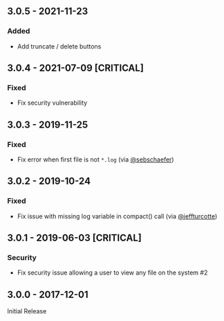 ## 3.0.5 - 2021-11-23
### Added
- Add truncate / delete buttons

## 3.0.4 - 2021-07-09 [CRITICAL]
### Fixed
- Fix security vulnerability

## 3.0.3 - 2019-11-25
### Fixed
- Fix error when first file is not `*.log` (via [@sebschaefer](https://github.com/sebschaefer))

## 3.0.2 - 2019-10-24
### Fixed
- Fix issue with missing log variable in compact() call (via [@jeffturcotte](https://github.com/jeffturcotte))

## 3.0.1 - 2019-06-03 [CRITICAL]
### Security
- Fix security issue allowing a user to view any file on the system #2

## 3.0.0 - 2017-12-01
Initial Release
